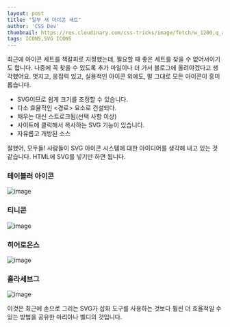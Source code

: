 ```yaml
---
layout: post
title: "일부 새 아이콘 세트"
author: 'CSS Dev'
thumbnail: https://res.cloudinary.com/css-tricks/image/fetch/w_1200,q_auto,f_auto/https://css-tricks.com/wp-content/uploads/2020/09/Screen-Shot-2020-09-18-at-3.50.10-PM.png
tags: ICONS,SVG ICONS
---
```



최근에 아이콘 세트를 책갈피로 지정했는데, 필요할 때 좋은 세트를 찾을 수 없어서이기도 합니다. 나중에 꼭 찾을 수 있도록 추가 마일이나 더 가서 블로그에 올려야겠다고 생각했어요. 멋지고, 응집력 있고, 실용적인 아이콘 외에도, 말 그대로 모든 아이콘이 흥미롭습니다.

- SVG이므로 쉽게 크기를 조정할 수 있습니다.
- 다소 효율적인 <경로> 요소로 건설되다.
- 채우는 대신 스트로크됨(선택 사항 이상)
- 사이트에 클릭해서 복사하는 SVG 기능이 있습니다.
- 자유롭고 개방된 소스

잘했어, 모두들! 사람들이 SVG 아이콘 시스템에 대한 아이디어를 생각해 내고 있는 것 같습니다. HTML에 SVG를 넣기만 하면 됩니다.

### 테이블러 아이콘

![image](https://i0.wp.com/css-tricks.com/wp-content/uploads/2020/09/Screen-Shot-2020-09-18-at-3.49.43-PM.png?resize=1024%2C527&ssl=1)

### 티니콘

![image](https://i0.wp.com/css-tricks.com/wp-content/uploads/2020/09/Screen-Shot-2020-09-18-at-3.49.49-PM.png?resize=1024%2C696&ssl=1)

### 히어로온스

![image](https://i2.wp.com/css-tricks.com/wp-content/uploads/2020/09/Screen-Shot-2020-09-18-at-3.49.59-PM.png?resize=1024%2C644&ssl=1)

### 홀라세브그

![image](https://i1.wp.com/css-tricks.com/wp-content/uploads/2020/09/Screen-Shot-2020-09-18-at-3.50.10-PM.png?resize=1024%2C616&ssl=1)

이것은 최근에 손으로 그리는 SVG가 삽화 도구를 사용하는 것보다 훨씬 더 효율적일 수 있는 방법을 공유한 마리아나 벨디의 것입니다.